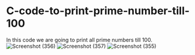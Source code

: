 # C-code-to-print-prime-number-till-100
In this code we are going to print all prime numbers till 100.
![Screenshot (356)](https://github.com/RishabhRaj240/C-code-to-print-prime-number-till-100/assets/155876855/1b1e5262-9502-40e1-ac06-75e82868afab)
![Screenshot (357)](https://github.com/RishabhRaj240/C-code-to-print-prime-number-till-100/assets/155876855/e817c22b-6762-4e03-abcd-5a2efa23c1f2)
![Screenshot (355)](https://github.com/RishabhRaj240/C-code-to-print-prime-number-till-100/assets/155876855/d5549ffe-7e7b-4e2e-a79c-e7ed8065891c)
